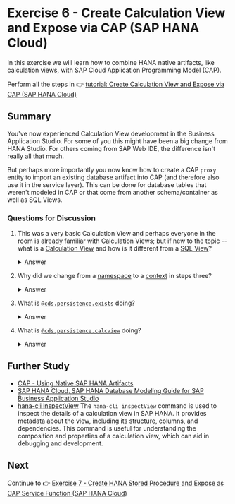 # Exercise 6 - Create Calculation View and Expose via CAP (SAP HANA Cloud)

In this exercise we will learn how to combine HANA native artifacts, like calculation views, with SAP Cloud Application Programming Model (CAP).

Perform all the steps in 👉 [tutorial: Create Calculation View and Expose via CAP (SAP HANA Cloud)](https://developers.sap.com/tutorials/hana-cloud-cap-calc-view.html)

## Summary

You've now experienced Calculation View development in the Business Application Studio.  For some of you this might have been a big change from HANA Studio.  For others coming from SAP Web IDE, the difference isn't really all that much.

But perhaps more importantly you now know how to create a CAP `proxy` entity to import an existing database artifact into CAP (and therefore also use it in the service layer).  This can be done for database tables that weren't modeled in CAP or that come from another schema/container as well as SQL Views.

### Questions for Discussion

1. This was a very basic Calculation View and perhaps everyone in the room is already familiar with Calculation Views; but if new to the topic -- what is a [Calculation View](https://help.sap.com/docs/SAP_HANA_PLATFORM/52715f71adba4aaeb480d946c742d1f6/18e1d60a75524e43b81acff652dae772.html) and how is it different from a [SQL View](https://help.sap.com/docs/HANA_CLOUD_DATABASE/c1d3f60099654ecfb3fe36ac93c121bb/20d5fa9b75191014a33eee92692f1702.html)?<details><summary>Answer</summary>A Calculation View is a powerful feature in SAP HANA that allows for complex data transformations and aggregations. It is different from a SQL View in that it can include multiple data sources, advanced calculations, and graphical modeling, whereas a SQL View is a simpler, predefined query on a single table or a set of joined tables.</details>

1. Why did we change from a [namespace](https://cap.cloud.sap/docs/guides/domain-modeling#using-namespaces) to a [context](https://cap.cloud.sap/docs/cds/cdl#context) in steps three?<details><summary>Answer</summary>We changed from a namespace to a context to better organize and encapsulate the entities and services within the CAP model. Contexts provide a way to group related entities and services, making the model more modular and easier to manage. But most important in this case is the need for the proxy entity name to match the underlying database object (in this case the Calculation View) EXACTLY. The namespace is applied to everything in the file, but the context allows us to have the same functionality but only applied to a section of the objects in the cds file. This allows us to have the benefits above for all the native CDS objects but also keep the specific, simple name to match the Calculation View.</details>

1. What is [`@cds.persistence.exists`](https://cap.cloud.sap/docs/cds/annotations#persistence) doing?<details><summary>Answer</summary>The `@cds.persistence.exists` annotation indicates that the entity already exists in the database and should not be created or altered by the CAP framework. It is used to integrate existing database artifacts into the CAP model without modifying them. This is particularly useful when you want to use existing tables, views, or other database objects that were not created by CAP but need to be part of your CAP service. By using this annotation, you ensure that CAP does not attempt to recreate or modify these objects during deployment, thus preserving their original structure and data.</details>

1. What is [`@cds.persistence.calcview`](https://cap.cloud.sap/docs/advanced/hana#calculated-views-and-user-defined-functions) doing?<details><summary>Answer</summary>The `@cds.persistence.calcview` annotation is used to indicate that the entity represents a calculation view in SAP HANA. This allows CAP to recognize and interact with the calculation view as part of the service layer.</details>

## Further Study

* [CAP - Using Native SAP HANA Artifacts](https://cap.cloud.sap/docs/advanced/hana)
* [SAP HANA Cloud, SAP HANA Database Modeling Guide for SAP Business Application Studio](https://help.sap.com/docs/HANA_CLOUD_DATABASE/d625b46ef0b445abb2c2fd9ba008c265/9ed48614318a4831a8a6b3e3222a05f0.html)
* [hana-cli inspectView](https://github.com/SAP-samples/hana-developer-cli-tool-example#inspectview)
The `hana-cli inspectView` command is used to inspect the details of a calculation view in SAP HANA. It provides metadata about the view, including its structure, columns, and dependencies. This command is useful for understanding the composition and properties of a calculation view, which can aid in debugging and development.

## Next

Continue to 👉 [Exercise 7 - Create HANA Stored Procedure and Expose as CAP Service Function (SAP HANA Cloud)](../ex7/README.md)
